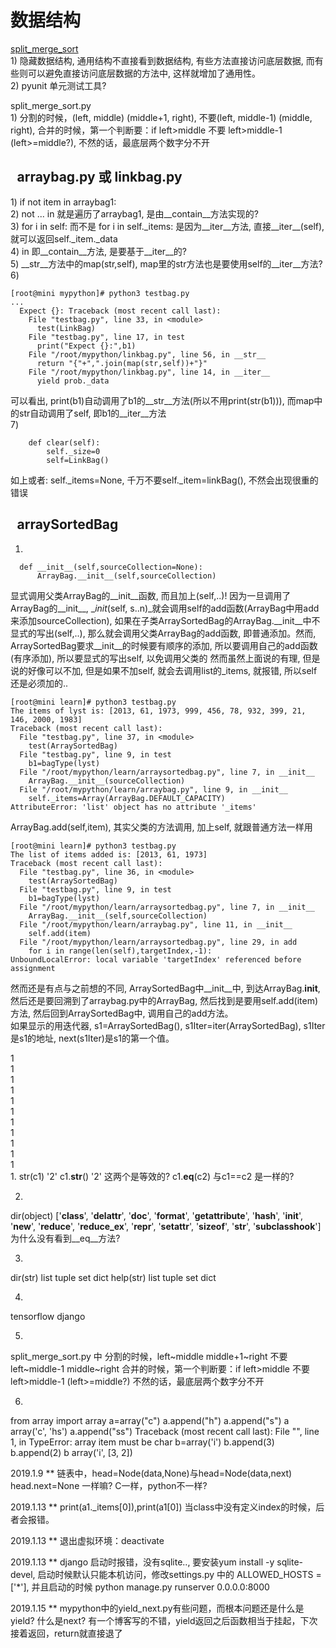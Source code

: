 # 数据结构
[split_merge_sort](#split_merge_sort)  
1\) 隐藏数据结构, 通用结构不直接看到数据结构, 有些方法直接访问底层数据, 而有些则可以避免直接访问底层数据的方法中, 这样就增加了通用性。  
2\) pyunit 单元测试工具?  

<span id="split_merge_sort">split\_merge\_sort.py<span>  
 1\) 分割的时候，(left, middle) (middle+1, right), 不要(left, middle-1)  (middle, right), 合并的时候，第一个判断要：if left>middle 不要 left>middle-1 (left>=middle?), 不然的话，最底层两个数字分不开

## &ensp;arraybag.py 或 linkbag.py
 1\) if not item in arraybag1:  
 2\) not ... in 就是遍历了arraybag1, 是由__contain__方法实现的?  
 3\) for i in self: 而不是 for i in self.\_items: 是因为__iter__方法, 直接__iter__(self), 就可以返回self._item._data  
 4\) in 即__contain__方法, 是要基于__iter__的?  
 5\) __str__方法中的map(str,self), map里的str方法也是要使用self的__iter__方法?  
 6\)  
```
[root@mini mypython]# python3 testbag.py 
...
  Expect {}: Traceback (most recent call last):
    File "testbag.py", line 33, in <module>
      test(LinkBag)
    File "testbag.py", line 17, in test
      print("Expect {}:",b1)
    File "/root/mypython/linkbag.py", line 56, in __str__
      return "{"+",".join(map(str,self))+"}"
    File "/root/mypython/linkbag.py", line 14, in __iter__
      yield prob._data
```
 可以看出, print(b1)自动调用了b1的__str__方法(所以不用print(str(b1))), 而map中的str自动调用了self, 即b1的__iter__方法  
 7\)  
```
	def clear(self):
		self._size=0
		self=LinkBag()
```
 如上或者: self.\_items=None, 千万不要self.\_item=linkBag(), 不然会出现很重的错误  

## &ensp;arraySortedBag
 1)
```
  def __init__(self,sourceCollection=None):
      ArrayBag.__init__(self,sourceCollection)
```
 显式调用父类ArrayBag的__init__函数, 而且加上(self,..)! 因为一旦调用了ArrayBag的__init__, __init_(self, s..n)_就会调用self的add函数(ArrayBag中用add来添加sourceCollection), 如果在子类ArraySortedBag的ArrayBag.__init__中不显式的写出(self,..), 那么就会调用父类ArrayBag的add函数, 即普通添加。然而, ArraySortedBag要求__init__的时候要有顺序的添加, 所以要调用自己的add函数(有序添加), 所以要显式的写出self, 以免调用父类的
 然而虽然上面说的有理, 但是说的好像可以不加,  但是如果不加self, 就会去调用list的_items, 就报错, 所以self还是必须加的..
```
[root@mini learn]# python3 testbag.py 
The items of lyst is: [2013, 61, 1973, 999, 456, 78, 932, 399, 21, 146, 2000, 1983]
Traceback (most recent call last):
  File "testbag.py", line 37, in <module>
    test(ArraySortedBag)
  File "testbag.py", line 9, in test
    b1=bagType(lyst)
  File "/root/mypython/learn/arraysortedbag.py", line 7, in __init__
    ArrayBag.__init__(sourceCollection)
  File "/root/mypython/learn/arraybag.py", line 9, in __init__
    self._items=Array(ArrayBag.DEFAULT_CAPACITY)
AttributeError: 'list' object has no attribute '_items'
```
 ArrayBag.add(self,item), 其实父类的方法调用, 加上self, 就跟普通方法一样用
```
[root@mini learn]# python3 testbag.py 
The list of items added is: [2013, 61, 1973]
Traceback (most recent call last):
  File "testbag.py", line 36, in <module>
    test(ArraySortedBag)
  File "testbag.py", line 9, in test
    b1=bagType(lyst)
  File "/root/mypython/learn/arraysortedbag.py", line 7, in __init__
    ArrayBag.__init__(self,sourceCollection)
  File "/root/mypython/learn/arraybag.py", line 11, in __init__
    self.add(item)
  File "/root/mypython/learn/arraysortedbag.py", line 29, in add
    for i in range(len(self),targetIndex,-1):
UnboundLocalError: local variable 'targetIndex' referenced before assignment

```
然而还是有点与之前想的不同, ArraySortedBag中__init__中, 到达ArrayBag.__init__, 然后还是要回溯到了arraybag.py中的ArrayBag, 然后找到是要用self.add(item)方法, 然后回到ArraySortedBag中, 调用自己的add方法。  
如果显示的用迭代器, s1=ArraySortedBag(), s1Iter=iter(ArraySortedBag), s1Iter是s1的地址, next(s1Iter)是s1的第一个值。  



1  
1  
1  
1  
1  
1  
1  
1  
1  
1  
1  
1.
 str(c1)
'2'
 c1.__str__()
'2'
这两个是等效的?
c1.__eq__(c2) 与c1==c2 是一样的?

2.
 dir(object)
['__class__', '__delattr__', '__doc__', '__format__', '__getattribute__', '__hash__', '__init__', '__new__', '__reduce__', '__reduce_ex__', '__repr__', '__setattr__', '__sizeof__', '__str__', '__subclasshook__']
为什么没有看到__eq__方法?

3.
dir(str)  list tuple set dict
help(str)  list tuple set dict

4.
tensorflow
django

5.
split\_merge\_sort.py 中
分割的时候，left~middle middle+1~right
不要 left~middle-1 middle~right
合并的时候，第一个判断要：if left>middle 不要 left>middle-1 (left>=middle?)
不然的话，最底层两个数字分不开

6.
 from array import array
 a=array("c")
 a.append("h")
 a.append("s")
 a
array('c', 'hs')
 a.append("ss")
Traceback (most recent call last):
  File "<stdin>", line 1, in <module>
TypeError: array item must be char
 b=array('i')
 b.append(3)
 b.append(2)
 b
array('i', [3, 2])

2019.1.9 ** 链表中，head=Node(data,None)与head=Node(data,next) head.next=None 一样嘛? C一样，python不一样?

2019.1.13 ** print(a1._items[0]),print(a1[0]) 当class中没有定义index的时候，后者会报错。

2019.1.13 ** 退出虚拟环境：deactivate

2019.1.13 ** django 启动时报错，没有sqlite.., 要安装yum install -y sqlite-devel, 启动时候默认只能本机访问，修改settings.py 中的 ALLOWED_HOSTS = ['*'], 并且启动的时候 python manage.py runserver 0.0.0.0:8000

2019.1.15 ** mypython中的yield_next.py有些问题，而根本问题还是什么是yield? 什么是next? 有一个博客写的不错，yield返回之后函数相当于挂起，下次接着返回，return就直接退了


